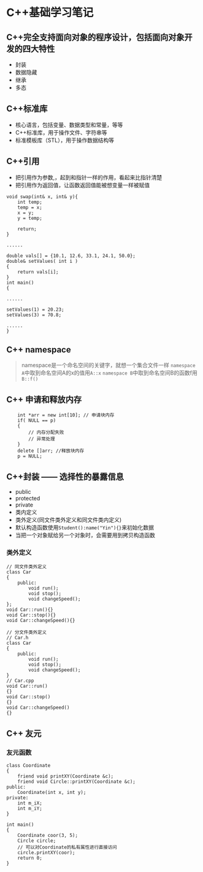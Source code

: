 # C++基础学习笔记

## C++完全支持面向对象的程序设计，包括面向对象开发的四大特性
+ 封装
+ 数据隐藏
+ 继承
+ 多态

## C++标准库
+ 核心语言，包括变量、数据类型和常量，等等
+ C++标准库，用于操作文件、字符串等
+ 标准模板库（STL），用于操作数据结构等

## C++引用
+ 把引用作为参数,，起到和指针一样的作用，看起来比指针清楚
+ 把引用作为返回值，让函数返回值能被想变量一样被赋值
```
void swap(int& x, int& y){
    int temp;
    temp = x;
    x = y;
    y = temp;

    return;
}
```
```
......

double vals[] = {10.1, 12.6, 33.1, 24.1, 50.0};
double& setValues( int i )
{
    return vals[i];
}
int main()
{

......

setValues(1) = 20.23;
setValues(3) = 70.8;

......
}

```

## C++ namespace
> namespace是一个命名空间的关键字，就想一个集合文件一样
> `namespace A`中取到命名空间A的x的值用`A::x`
> `namespace B`中取到命名空间B的函数f用`B::f()`   



## C++ 申请和释放内存
```
    int *arr = new int[10]; // 申请块内存
    if( NULL == p)
    {
        // 内存分配失败
        // 异常处理
    }
    delete []arr; //释放块内存
    p = NULL;
```

## C++封装 —— 选择性的暴露信息
+ public
+ protected
+ private
+ 类内定义
+ 类外定义(同文件类外定义和同文件类内定义)
+  默认构造函数使用`Student():name("Yin"){}`来初始化数据
+  当把一个对象赋给另一个对象时，会需要用到拷贝构造函数

### 类外定义
```
// 同文件类外定义
class Car
{
    public:
        void run();
        void stop();
        void changeSpeed();
};
void Car::run(){}
void Car::stop(){}
void Car::changeSpeed(){}
```
```
// 分文件类外定义
// Car.h
class Car
{
    public:
        void run();
        void stop();
        void changeSpeed();
}
// Car.cpp
void Car::run()
{}
void Car::stop()
{}
void Car::changeSpeed()
{}
```


## C++ 友元
### 友元函数
```
class Coordinate
{
    friend void printXY(Coordinate &c);
    friend void Circle::printXY(Coordinate &c);
public:
    Coordinate(int x, int y);
private: 
    int m_iX;
    int m_iY;
}

int main()
{
    Coordinate coor(3, 5);
    Circle circle;
    // 可以对Coordinate的私有属性进行直接访问
    circle.printXY(coor);
    return 0;
}
```

